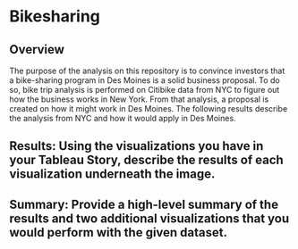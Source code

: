 # Bikesharing

## Overview
The purpose of the analysis on this repository is to convince investors that a bike-sharing program in Des Moines is a solid business proposal. To do so, bike trip analysis is performed on Citibike data from NYC to figure out how the business works in New York. From that analysis, a proposal is created on how it might work in Des Moines. The following results describe the analysis from NYC and how it would apply in Des Moines.


## Results: Using the visualizations you have in your Tableau Story, describe the results of each visualization underneath the image.


## Summary: Provide a high-level summary of the results and two additional visualizations that you would perform with the given dataset.
